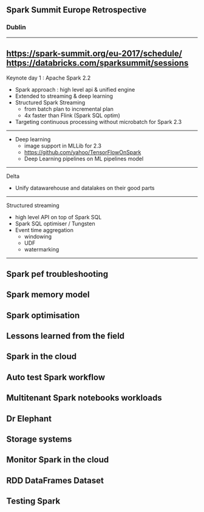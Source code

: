 ## Spark Summit Europe Retrospective
### Dublin
---
https://spark-summit.org/eu-2017/schedule/
https://databricks.com/sparksummit/sessions
---
Keynote day 1 : Apache Spark 2.2
* Spark approach : high level api & unified engine
* Extended to streaming & deep learning
* Structured Spark Streaming 
  * from batch plan to incremental plan
  * 4x faster than Flink (Spark SQL optim)
* Targeting continuous processing without microbatch for Spark 2.3
---
* Deep learning 
  * image support in MLLib for 2.3
  * https://github.com/yahoo/TensorFlowOnSpark
  * Deep Learning pipelines on ML pipelines model
---
Delta
* Unify datawarehouse and datalakes on their good parts
---
Structured streaming
* high level API on top of Spark SQL
* Spark SQL optimiser / Tungsten
* Event time aggregation
  * windowing
  * UDF
  * watermarking
---
Spark pef troubleshooting
---
Spark memory model
---
Spark optimisation
---
Lessons learned from the field
---
Spark in the cloud
---
Auto test Spark workflow
---
Multitenant Spark notebooks workloads
---
Dr Elephant
---
Storage systems
---
Monitor Spark in the cloud
---
RDD DataFrames Dataset
---
Testing Spark
---

